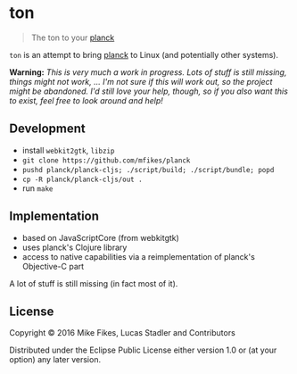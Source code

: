 # ton

> The ton to your [planck][]

`ton` is an attempt to bring [planck][] to Linux (and potentially other systems).

[planck]: https://github.com/heyLu/planck

**Warning:** *This is very much a work in progress.  Lots of stuff is still missing, things might not work, ...  I'm not sure if this will work out, so the project might be abandoned.  I'd still love your help, though, so if you also want this to exist, feel free to look around and help!*

## Development

- install `webkit2gtk`, `libzip`
- `git clone https://github.com/mfikes/planck`
- `pushd planck/planck-cljs; ./script/build; ./script/bundle; popd`
- `cp -R planck/planck-cljs/out .`
- run `make`

## Implementation

- based on JavaScriptCore (from webkitgtk)
- uses planck's Clojure library
- access to native capabilities via a reimplementation of
    planck's Objective-C part

A lot of stuff is still missing (in fact most of it).

## License

Copyright © 2016 Mike Fikes, Lucas Stadler and Contributors

Distributed under the Eclipse Public License either version 1.0 or (at your option) any later version.